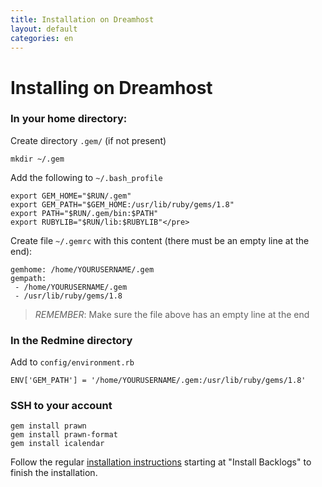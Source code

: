 ```yaml
---
title: Installation on Dreamhost
layout: default
categories: en
---
```


# Installing on Dreamhost

### In your home directory:

Create directory `.gem/` (if not present)

    mkdir ~/.gem

Add the following to `~/.bash_profile`

    export GEM_HOME="$RUN/.gem"
    export GEM_PATH="$GEM_HOME:/usr/lib/ruby/gems/1.8"
    export PATH="$RUN/.gem/bin:$PATH"
    export RUBYLIB="$RUN/lib:$RUBYLIB"</pre>

Create file `~/.gemrc` with this content (there must be an empty line at the end):

    gemhome: /home/YOURUSERNAME/.gem
    gempath:
     - /home/YOURUSERNAME/.gem
     - /usr/lib/ruby/gems/1.8
    
> *REMEMBER*: Make sure the file above has an empty line at the end

### In the Redmine directory

Add to `config/environment.rb`

    ENV['GEM_PATH'] = '/home/YOURUSERNAME/.gem:/usr/lib/ruby/gems/1.8'

### SSH to your account

    gem install prawn
    gem install prawn-format
    gem install icalendar

Follow the regular [installation instructions](/en/installation/) starting at "Install Backlogs" to finish the installation.
